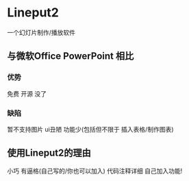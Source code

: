 # Lineput2
一个幻灯片制作/播放软件

## 与微软Office PowerPoint 相比

### 优势
免费
开源
没了
### 缺陷
暂不支持图片
ui丑陋
功能少(包括但不限于 插入表格/制作图表)

## 使用Lineput2的理由
小巧
有逼格(自己写的/你也可以加入)
代码注释详细
自己加入功能!